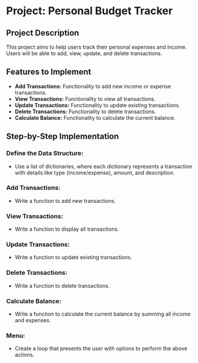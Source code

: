 # Project: Personal Budget Tracker

## Project Description
This project aims to help users track their personal expenses and income. Users will be able to add, view, update, and delete transactions.

## Features to Implement
- **Add Transactions:** Functionality to add new income or expense transactions.
- **View Transactions:** Functionality to view all transactions.
- **Update Transactions:** Functionality to update existing transactions.
- **Delete Transactions:** Functionality to delete transactions.
- **Calculate Balance:** Functionality to calculate the current balance.

## Step-by-Step Implementation
### Define the Data Structure:
- Use a list of dictionaries, where each dictionary represents a transaction with details like type (income/expense), amount, and description.

### Add Transactions:
- Write a function to add new transactions.

### View Transactions:
- Write a function to display all transactions.

### Update Transactions:
- Write a function to update existing transactions.

### Delete Transactions:
- Write a function to delete transactions.

### Calculate Balance:
- Write a function to calculate the current balance by summing all income and expenses.

### Menu:
- Create a loop that presents the user with options to perform the above actions.
